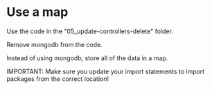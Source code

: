 # Use a map

Use the code in the "05_update-controllers-delete" folder.

Remove mongodb from the code.

Instead of using mongodb, store all of the data in a map.

IMPORTANT:
Make sure you update your import statements to import packages from the correct location!
